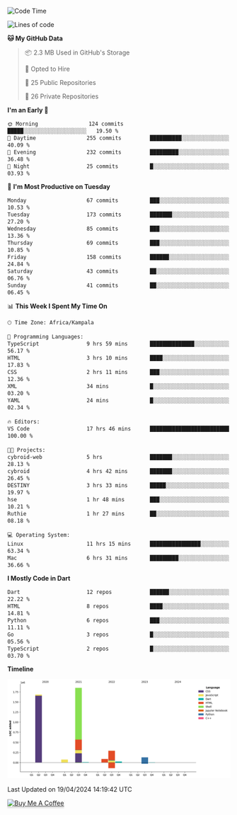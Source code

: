 <!--START_SECTION:waka-->
![Code Time](http://img.shields.io/badge/Code%20Time-528%20hrs%2041%20mins-blue)

![Lines of code](https://img.shields.io/badge/From%20Hello%20World%20I%27ve%20Written-4.1%20million%20lines%20of%20code-blue)

**🐱 My GitHub Data** 

> 📦 2.3 MB Used in GitHub's Storage 
 > 
> 💼 Opted to Hire
 > 
> 📜 25 Public Repositories 
 > 
> 🔑 26 Private Repositories 
 > 
**I'm an Early 🐤** 

```text
🌞 Morning                124 commits         █████░░░░░░░░░░░░░░░░░░░░   19.50 % 
🌆 Daytime                255 commits         ██████████░░░░░░░░░░░░░░░   40.09 % 
🌃 Evening                232 commits         █████████░░░░░░░░░░░░░░░░   36.48 % 
🌙 Night                  25 commits          █░░░░░░░░░░░░░░░░░░░░░░░░   03.93 % 
```
📅 **I'm Most Productive on Tuesday** 

```text
Monday                   67 commits          ███░░░░░░░░░░░░░░░░░░░░░░   10.53 % 
Tuesday                  173 commits         ███████░░░░░░░░░░░░░░░░░░   27.20 % 
Wednesday                85 commits          ███░░░░░░░░░░░░░░░░░░░░░░   13.36 % 
Thursday                 69 commits          ███░░░░░░░░░░░░░░░░░░░░░░   10.85 % 
Friday                   158 commits         ██████░░░░░░░░░░░░░░░░░░░   24.84 % 
Saturday                 43 commits          ██░░░░░░░░░░░░░░░░░░░░░░░   06.76 % 
Sunday                   41 commits          ██░░░░░░░░░░░░░░░░░░░░░░░   06.45 % 
```


📊 **This Week I Spent My Time On** 

```text
🕑︎ Time Zone: Africa/Kampala

💬 Programming Languages: 
TypeScript               9 hrs 59 mins       ██████████████░░░░░░░░░░░   56.17 % 
HTML                     3 hrs 10 mins       ████░░░░░░░░░░░░░░░░░░░░░   17.83 % 
CSS                      2 hrs 11 mins       ███░░░░░░░░░░░░░░░░░░░░░░   12.36 % 
XML                      34 mins             █░░░░░░░░░░░░░░░░░░░░░░░░   03.20 % 
YAML                     24 mins             █░░░░░░░░░░░░░░░░░░░░░░░░   02.34 % 

🔥 Editors: 
VS Code                  17 hrs 46 mins      █████████████████████████   100.00 % 

🐱‍💻 Projects: 
cybroid-web              5 hrs               ███████░░░░░░░░░░░░░░░░░░   28.13 % 
cybroid                  4 hrs 42 mins       ███████░░░░░░░░░░░░░░░░░░   26.45 % 
DESTINY                  3 hrs 33 mins       █████░░░░░░░░░░░░░░░░░░░░   19.97 % 
hse                      1 hr 48 mins        ███░░░░░░░░░░░░░░░░░░░░░░   10.21 % 
Ruthie                   1 hr 27 mins        ██░░░░░░░░░░░░░░░░░░░░░░░   08.18 % 

💻 Operating System: 
Linux                    11 hrs 15 mins      ████████████████░░░░░░░░░   63.34 % 
Mac                      6 hrs 31 mins       █████████░░░░░░░░░░░░░░░░   36.66 % 
```

**I Mostly Code in Dart** 

```text
Dart                     12 repos            ██████░░░░░░░░░░░░░░░░░░░   22.22 % 
HTML                     8 repos             ████░░░░░░░░░░░░░░░░░░░░░   14.81 % 
Python                   6 repos             ███░░░░░░░░░░░░░░░░░░░░░░   11.11 % 
Go                       3 repos             █░░░░░░░░░░░░░░░░░░░░░░░░   05.56 % 
TypeScript               2 repos             █░░░░░░░░░░░░░░░░░░░░░░░░   03.70 % 
```



**Timeline**

![Lines of Code chart](https://raw.githubusercontent.com/drexhacker/drexhacker/main/assets/bar_graph.png)


 Last Updated on 19/04/2024 14:19:42 UTC
<!--END_SECTION:waka-->

<a href="https://www.buymeacoffee.com/drexsoftorg" target="_blank"><img src="https://www.buymeacoffee.com/assets/img/custom_images/orange_img.png" alt="Buy Me A Coffee" style="height: 41px !important;width: 174px !important;box-shadow: 0px 3px 2px 0px rgba(190, 190, 190, 0.5) !important;-webkit-box-shadow: 0px 3px 2px 0px rgba(190, 190, 190, 0.5) !important;" ></a>


<!---
drexhacker/drexhacker is a ✨ special ✨ repository because its `README.md` (this file) appears on your GitHub profile.
You can click the Preview link to take a look at your changes.
--->
